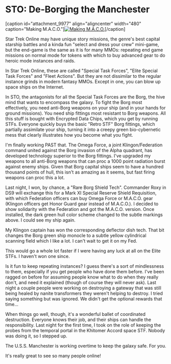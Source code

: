 # STO: De-Borging the Manchester

[caption id="attachment\_9977" align="aligncenter" width="480" caption="Making M.A.C.O."][![](http://westkarana.com/wp-content/uploads/2012/01/GameClient-2012-01-09-22-00-01-00-480x384.jpg "Making M.A.C.O.")](http://westkarana.com/wp-content/uploads/2012/01/GameClient-2012-01-09-22-00-01-00.jpg)[/caption]

Star Trek Online may have unique story missions, the genre's best capital starship battles and a kinda fun "select and dress your crew" mini-game, but the end-game is the same as it is for many MMOs: repeating end game missions on normal mode for tokens with which to buy advanced gear to do heroic mode instances and raids.

In Star Trek Online, these are called "Special Task Forces", "Elite Special Task Forces" and "Fleet Actions". But they are not dissimilar to the regular instance grinds in modern fantasy MMOs. Except in one, you can blow up space ships on the Internet.

In STO, the antagonists for all the Special Task Forces are the Borg, the hive mind that wants to encompass the galaxy. To fight the Borg most effectively, you need anti-Borg weapons on your ship (and in your hands for ground missions). You need ship fittings most resistant to Borg weapons. All this stuff is bought with Encrypted Data Chips, which you get by running STFs. Everyone quickly buys the basic "Retro STF" Borg fittings, which partially assimilate your ship, turning it into a creepy green bio-cybernetic mess that clearly illustrates how you become what you fight.

I'm finally working PAST that. The Omega Force, a joint Klingon/Federation command united against the Borg invasion of the Alpha quadrant, has developed technology superior to the Borg fittings. I've upgraded my weapons to all anti-Borg weapons that can proc a 1000 point radiation burst against enemy ships. Given that Borg capital ships seem to have a hundred thousand points of hull, this isn't as amazing as it seems, but fast firing weapons can proc this a lot.

Last night, I won, by chance, a "Rare Borg Shield Tech". Commander Roxy in DS9 will exchange this for a Mark XI Special Reserve Shield Requisition, with which Federation officers can buy Omega Force or M.A.C.O. gear (Klingon officers get Honor Guard gear instead of M.A.C.O.). I decided to show solidarity with the Federation and got the M.A.C.O. version. Once installed, the dark green hull color scheme changed to the subtle markings above. I could see my ship again.

My Klingon captain has won the corresponding deflector dish tech. That bit changes the Borg green ship monocle to a subtle yellow cylindrical scanning field which I like a lot. I can't wait to get it on my Fed.

This would go a whole lot faster if I were having any luck at all on the Elite STFs. I haven't won one since.

Is it fun to keep repeating instances? I guess there's a sort of mindlessness to them, especially if you get people who have done them before. I've been ragged on before for assuming people know what to do when they really don't, and need it explained (though of course they will never ask). Last night a couple people were working on destroying a gateway that was still being healed by nanite transformers they weren't helping to destroy. I tried saying something but was ignored. We didn't get the optional rewards that time...

When things go well, though, it's a wonderful ballet of coordinated destruction. Everyone knows their job, and their ships can handle the responsibility. Last night for the first time, I took on the role of keeping the probes from the temporal portal in the Khitomer Accord space STF. Nobody was doing it, so I stepped up.

The U.S.S. Manchester is working overtime to keep the galaxy safe. For you.

It's really great to see so many people online!
